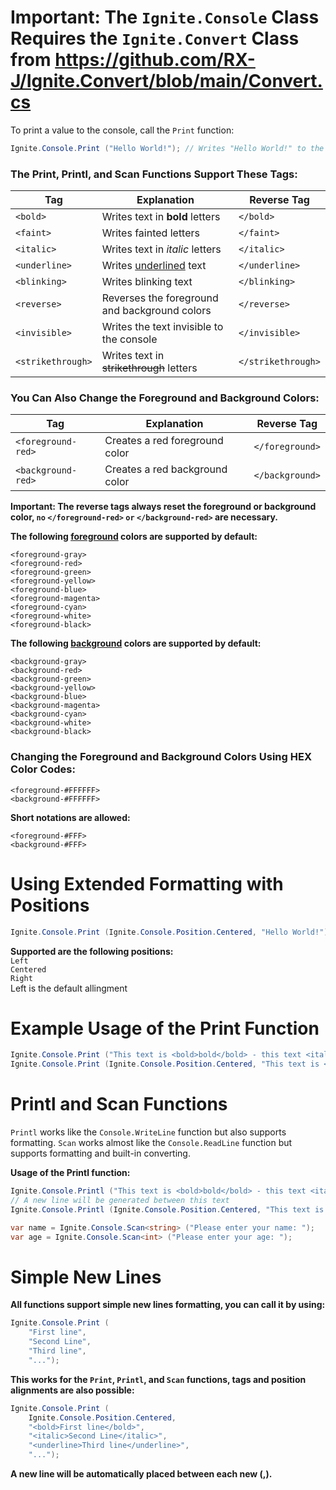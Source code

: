 # **Important: The ```Ignite.Console``` Class Requires the ```Ignite.Convert``` Class from https://github.com/RX-J/Ignite.Convert/blob/main/Convert.cs**

To print a value to the console, call the ```Print``` function:

```cs
Ignite.Console.Print ("Hello World!"); // Writes "Hello World!" to the console
```

### The Print, Printl, and Scan Functions Support These Tags:

| Tag                   |  Explanation                                  | Reverse Tag            |
|-----------------------|-----------------------------------------------|------------------------|
| ```<bold>```          | Writes text in **bold** letters               | ```</bold>```          |
| ```<faint>```         | Writes fainted letters                        | ```</faint>```         |
| ```<italic>```        | Writes text in *italic* letters               | ```</italic>```        |
| ```<underline>```     | Writes <u>underlined</u> text                 | ```</underline>```     |
| ```<blinking>```      | Writes blinking text                          | ```</blinking>```      |
| ```<reverse>```       | Reverses the foreground and background colors | ```</reverse>```       |
| ```<invisible>```     | Writes the text invisible to the console      | ```</invisible>```     |
| ```<strikethrough>``` | Writes text in ~~strikethrough~~ letters      | ```</strikethrough>``` |

### You Can Also Change the Foreground and Background Colors:

| Tag                   |  Explanation                   | Reverse Tag         |
|-----------------------|--------------------------------|---------------------|
| ```<foreground-red>```| Creates a red foreground color | ```</foreground>``` |
| ```<background-red>```| Creates a red background color | ```</background>``` |

**Important: The reverse tags always reset the foreground or background color, ```no``` ```</foreground-red>``` ```or``` ```</background-red>``` are necessary.**

**The following <u>foreground</u> colors are supported by default:**

```<foreground-gray>```\
```<foreground-red>```\
```<foreground-green>```\
```<foreground-yellow>```\
```<foreground-blue>```\
```<foreground-magenta>```\
```<foreground-cyan>```\
```<foreground-white>```\
```<foreground-black>```

**The following <u>background</u> colors are supported by default:**

```<background-gray>```\
```<background-red>```\
```<background-green>```\
```<background-yellow>```\
```<background-blue>```\
```<background-magenta>```\
```<background-cyan>```\
```<background-white>```\
```<background-black>```

### Changing the Foreground and Background Colors Using HEX Color Codes:

```<foreground-#FFFFFF>```\
```<background-#FFFFFF>```

**Short notations are allowed:**

```<foreground-#FFF>```\
```<background-#FFF>```

# Using Extended Formatting with Positions

```cs
Ignite.Console.Print (Ignite.Console.Position.Centered, "Hello World!"); // This text will be centered in the console
```

**Supported are the following positions:**\
```Left```\
```Centered```\
```Right```\
Left is the default allingment

# Example Usage of the Print Function

```cs
Ignite.Console.Print ("This text is <bold>bold</bold> - this text <italic>italic</italic> - and this text <foreground-red>red</foreground>");
Ignite.Console.Print (Ignite.Console.Position.Centered, "This text is <bold>bold</bold> and centered");
```

# Printl and Scan Functions

```Printl``` works like the ```Console.WriteLine``` function but also supports formatting.
```Scan``` works almost like the ```Console.ReadLine``` function but supports formatting and built-in converting.

**Usage of the Printl function:**

```cs
Ignite.Console.Printl ("This text is <bold>bold</bold> - this text <italic>italic</italic> - and this text <foreground-red>red</foreground>");
// A new line will be generated between this text
Ignite.Console.Printl (Ignite.Console.Position.Centered, "This text is <bold>bold</bold> and centered");
```

```cs
var name = Ignite.Console.Scan<string> ("Please enter your name: ");
var age = Ignite.Console.Scan<int> ("Please enter your age: ");
```

# Simple New Lines

**All functions support simple new lines formatting, you can call it by using:**

```cs
Ignite.Console.Print (
    "First line",
    "Second Line",
    "Third line",
    "...");
```

**This works for the ```Print```, ```Printl```, and ```Scan``` functions, tags and position alignments are also possible:**

```cs
Ignite.Console.Print (
    Ignite.Console.Position.Centered,
    "<bold>First line</bold>",
    "<italic>Second Line</italic>",
    "<underline>Third line</underline>",
    "...");
```

**A new line will be automatically placed between each new (,).**